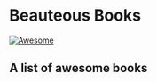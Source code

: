 # Beauteous Books

[![Awesome](https://awesome.re/badge.svg)](https://awesome.re)
## A list of awesome books
